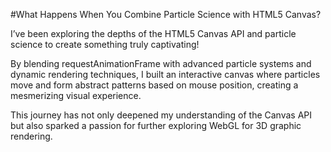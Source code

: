 #What Happens When You Combine Particle Science with HTML5 Canvas?

I’ve been exploring the depths of the HTML5 Canvas API and particle science to create something truly captivating!

By blending requestAnimationFrame with advanced particle systems and dynamic rendering techniques, I built an interactive canvas where particles move and form abstract patterns based on mouse position, creating a mesmerizing visual experience.

This journey has not only deepened my understanding of the Canvas API but also sparked a passion for further exploring WebGL for 3D graphic rendering.
